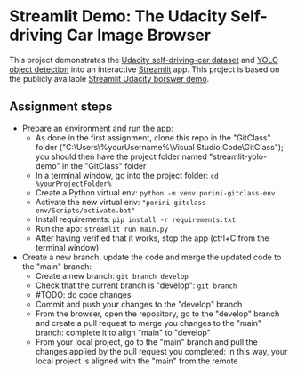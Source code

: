  # Streamlit Demo: The Udacity Self-driving Car Image Browser

This project demonstrates the [Udacity self-driving-car dataset](https://github.com/udacity/self-driving-car) and [YOLO object detection](https://pjreddie.com/darknet/yolo) into an interactive [Streamlit](https://streamlit.io) app. This project is based on the publicly available [Streamlit Udacity borswer demo](https://github.com/streamlit/demo-self-driving/tree/master).

## Assignment steps
* Prepare an environment and run the app:
    * As done in the first assignment, clone this repo in the "GitClass" folder ("C:\Users\\%yourUsername%\Visual Studio Code\GitClass"); you should then have the project folder named "streamlit-yolo-demo" in the "GitClass" folder
    * In a terminal window, go into the project folder: ```cd %yourProjectFolder%```
    * Create a Python virtual env: ```python -m venv porini-gitclass-env```
    * Activate the new virtual env: ```"porini-gitclass-env/Scripts/activate.bat"```
    * Install requirements: ```pip install -r requirements.txt```
    * Run the app: ```streamlit run main.py```
    * After having verified that it works, stop the app (ctrl+C from the terminal window)
* Create a new branch, update the code and merge the updated code to the "main" branch:
    * Create a new branch: ```git branch develop```
    * Check that the current branch is "develop": ```git branch```
    * #TODO: do code changes
    * Commit and push your changes to the "develop" branch
    * From the browser, open the repository, go to the "develop" branch and create a pull request to merge you changes to the "main" branch: complete it to align "main" to "develop"
    * From your local project, go to the "main" branch and pull the changes applied by the pull request you completed: in this way, your local project is aligned with the "main" from the remote

